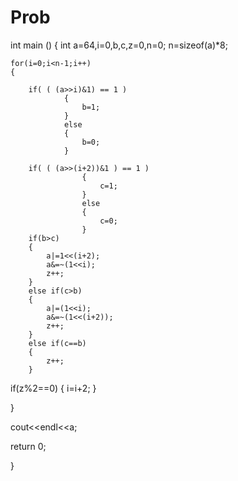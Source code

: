 # Prob

int main ()
{
	int a=64,i=0,b,c,z=0,n=0;
	n=sizeof(a)*8;

	for(i=0;i<n-1;i++)
	{

		if( ( (a>>i)&1) == 1 )
				{
					b=1;
				}
				else
				{
					b=0;
				}

		if( ( (a>>(i+2))&1 ) == 1 )
					{
						c=1;
					}
					else
					{
						c=0;
					}
		if(b>c)
		{
			a|=1<<(i+2);
			a&=~(1<<i);
			z++;
		}
		else if(c>b)
		{
			a|=(1<<i);
			a&=~(1<<(i+2));
			z++;
		}
		else if(c==b)
		{
			z++;
		}

if(z%2==0)
{
	i=i+2;
}

}

cout<<endl<<a;

return 0;


}
